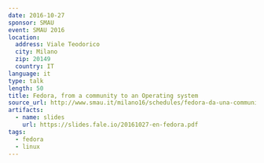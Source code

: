 ```yaml
---
date: 2016-10-27
sponsor: SMAU
event: SMAU 2016
location:
  address: Viale Teodorico
  city: Milano
  zip: 20149
  country: IT
language: it
type: talk
length: 50
title: Fedora, from a community to an Operating system 
source_url: http://www.smau.it/milano16/schedules/fedora-da-una-community-a-un-sistema-operativo
artifacts:
  - name: slides
    url: https://slides.fale.io/20161027-en-fedora.pdf
tags:
  - fedora
  - linux
---
```

